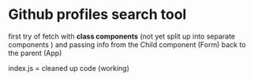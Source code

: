 # Github profiles search tool

first try of fetch with <strong> class components</strong> (not yet split up into separate components )
and passing info from the Child component (Form) back to the parent (App)

index.js = cleaned up code (working)

